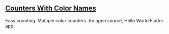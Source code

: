 ---
---

## [Counters With Color Names](/counterswithcolornames/)

Easy counting. Multiple color counters. An open source, Hello World Flutter app.